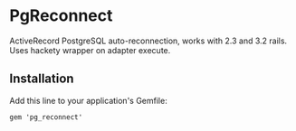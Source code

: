 # PgReconnect

ActiveRecord PostgreSQL auto-reconnection, works with 2.3 and 3.2 rails.
Uses hackety wrapper on adapter execute.

## Installation

Add this line to your application's Gemfile:

    gem 'pg_reconnect'

